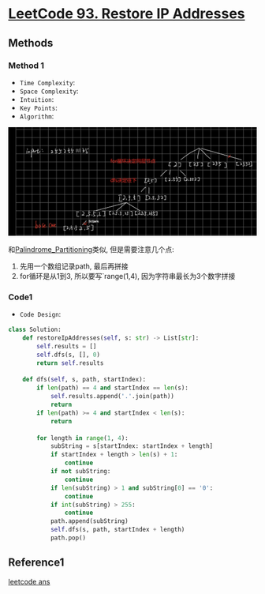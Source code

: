 # [LeetCode 93. Restore IP Addresses](https://leetcode-cn.com/problems/restore-ip-addresses/)

## Methods

### Method 1

* `Time Complexity`:
* `Space Complexity`:
* `Intuition`:
* `Key Points`:
* `Algorithm`:

![157](/Image/157.png)

和[Palindrome_Partitioning](DFS/Palindrome_Partitioning/readme.md)类似, 但是需要注意几个点:

1. 先用一个数组记录path, 最后再拼接
2. for循环是从1到3, 所以要写`range(1,4), 因为字符串最长为3个数字拼接

### Code1

* `Code Design`:

```python
class Solution:
    def restoreIpAddresses(self, s: str) -> List[str]:
        self.results = []
        self.dfs(s, [], 0)
        return self.results

    def dfs(self, s, path, startIndex):
        if len(path) == 4 and startIndex == len(s):
            self.results.append('.'.join(path))
            return
        if len(path) >= 4 and startIndex < len(s):
            return

        for length in range(1, 4):
            subString = s[startIndex: startIndex + length]
            if startIndex + length > len(s) + 1:
                continue
            if not subString:
                continue
            if len(subString) > 1 and subString[0] == '0':
                continue
            if int(subString) > 255:
                continue
            path.append(subString)
            self.dfs(s, path, startIndex + length)
            path.pop()
```

## Reference1

[leetcode ans](https://leetcode-cn.com/problems/restore-ip-addresses/solution/shou-hua-tu-jie-huan-yuan-dfs-hui-su-de-xi-jie-by-/)